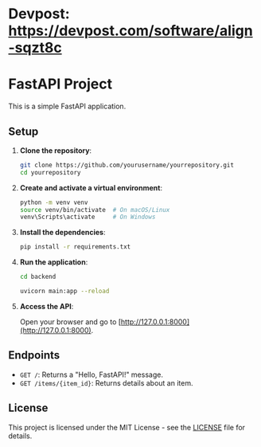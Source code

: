 # Devpost: https://devpost.com/software/align-sqzt8c 

# FastAPI Project

This is a simple FastAPI application.

## Setup

1. **Clone the repository**:

    ```bash
    git clone https://github.com/yourusername/yourrepository.git
    cd yourrepository
    ```

2. **Create and activate a virtual environment**:

    ```bash
    python -m venv venv
    source venv/bin/activate  # On macOS/Linux
    venv\Scripts\activate     # On Windows
    ```

3. **Install the dependencies**:

    ```bash
    pip install -r requirements.txt
    ```

4. **Run the application**:
    ```bash
    cd backend
    ```
    
    ```bash
    uvicorn main:app --reload
    ```

5. **Access the API**:

   Open your browser and go to [http://127.0.0.1:8000](http://127.0.0.1:8000).

## Endpoints

- `GET /`: Returns a "Hello, FastAPI!" message.
- `GET /items/{item_id}`: Returns details about an item.

## License

This project is licensed under the MIT License - see the [LICENSE](LICENSE) file for details.
